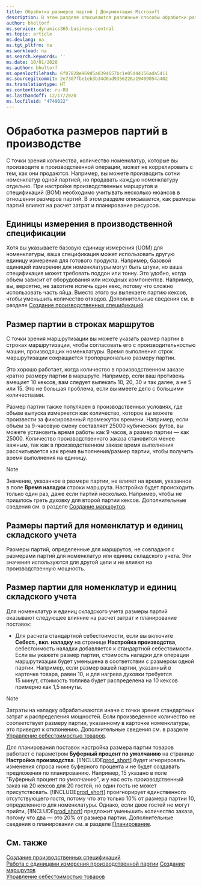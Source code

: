 ```yaml
---
title: Обработка размеров партий | Документация Microsoft
description: В этом разделе описываются различные способы обработки размеров лотов.
author: bholtorf
ms.service: dynamics365-business-central
ms.topic: article
ms.devlang: na
ms.tgt_pltfrm: na
ms.workload: na
ms.search.keywords: ''
ms.date: 10/01/2020
ms.author: bholtorf
ms.openlocfilehash: 6f07828e969d5a8394657bc1e05d44156ada5411
ms.sourcegitcommit: 2e7307fbe1eb3b34d0ad9356226a19409054a402
ms.translationtype: HT
ms.contentlocale: ru-RU
ms.lasthandoff: 12/17/2020
ms.locfileid: "4749022"
---
```

# <a name="handling-lot-sizes-in-production"></a>Обработка размеров партий в производстве
С точки зрения количества, количество номенклатур, которые вы производите в производственной операции, может не коррелировать с тем, как они продаются. Например, вы можете производить сотни номенклатур одной партией, но продавать каждую номенклатуру отдельно. При настройке производственных маршрутов и спецификаций (BOM) необходимо учитывать несколько нюансов в отношении размеров партий. В этом разделе описывается, как размеры партий влияют на расчет затрат и планирование ресурсов.

## <a name="units-of-measure-in-production-bill-of-materials"></a>Единицы измерения в производственной спецификации
Хотя вы указываете базовую единицу измерения (UOM) для номенклатуры, ваша спецификация может использовать другую единицу измерения для готового продукта. Например, базовой единицей измерения для номенклатуры могут быть штуки, но ваша спецификация может требовать поддон или тонну. Это удобно, когда объем зависит от оборудования или исходных компонентов. Например, вы, вероятно, не захотите испечь один кекс, потому что сложно использовать часть яйца. Вместо этого вы выпекаете партию кексов, чтобы уменьшить количество отходов. Дополнительные сведения см. в разделе [Создание производственных спецификаций](production-how-to-create-production-boms.md).

## <a name="lot-size-on-routing-lines"></a>Размер партии в строках маршрутов
С точки зрения маршрутизации вы можете указать размер партии в строках маршрутизации, чтобы согласовать его с производительностью машин, производящих номенклатуры. Время выполнения строк маршрутизации сокращается пропорционально размеру партии. 

Это хорошо работает, когда количество в производственном заказе кратно размеру партии в маршруте. Например, если ваш противень вмещает 10 кексов, вам следует выпекать 10, 20, 30 и так далее, а не 5 или 15.  Это не большая проблема, если вы имеете дело с большими количествами.

Размер партии также популярен в производственных условиях, где объем выпуска измеряется как количество, которое вы можете произвести за фиксированный промежуток времени. Например, если объем за 9-часовую смену составляет 25000 кубических футов, вы можете установить время работы как 9 часов, а размер партии — как 25000.
Количество производственного заказа становится менее важным, так как в производственном заказе время выполнения рассчитывается как время выполнения/размер партии, чтобы получить время выполнения на единицу.
 
> [!NOTE]
> Значение, указанное в размере партии, не влияет на время, указанное в поле **Время наладки** строки маршрута. Настройка будет происходить только один раз, даже если партий несколько. Например, чтобы не пришлось греть духовку для второй партии кексов. Дополнительные сведения см. в разделе [Создание маршрутов](production-how-to-create-routings.md).

## <a name="lot-sizes-for-items-and-stockkeeping-units"></a>Размеры партий для номенклатур и единиц складского учета
Размеры партий, определенные для маршрутов, не совпадают с размерами партий для номенклатур или единиц складского учета. Эти значения используются для другой цели и не влияют на производственную мощность. 

## <a name="lot-size-on-item-and-stockkeeping-units"></a>Размер партии для номенклатур и единиц складского учета
Для номенклатур и единиц складского учета размеры партий оказывают следующее влияние на расчет затрат и планирование поставок:

* Для расчета стандартной себестоимости, если вы включите **Себест., вкл. наладку** на странице **Настройка производства**, себестоимость наладки добавляется к стандартной себестоимости. Если вы укажете размер партии, стоимость наладки для операции маршрутизации будет уменьшена в соответствии с размером одной партии. Например, если размер вашей партии, указанный в карточке товара, равен 10, и для нагрева духовки требуется 15 минут, стоимость топлива будет распределена на 10 кексов примерно как 1,5 минуты. 

> [!NOTE]
> Затраты на наладку обрабатываются иначе с точки зрения стандартных затрат и распределения мощностей. Если произведенное количество не соответствует размеру партии, указанному в карточке номенклатуры, это приведет к отклонению. Дополнительные сведения см. в разделе [Управление себестоимостью товаров](finance-manage-inventory-costs.md). <!--not sure that I got this part right seems to repeat the first example.-->

Для планирования поставок настройка размера партии товаров работает с параметром **Буферный процент по умолчанию** на странице **Настройка производства**. [!INCLUDE[prod_short](includes/prod_short.md)] будет игнорировать изменения спроса ниже буферного процента и не будет создавать предложения по планированию. Например, 15 указано в поле "Буферный процент по умолчанию", и у нас есть производственный заказ на 20 кексов для 20 гостей, но один гость не может присутствовать. [!INCLUDE[prod_short](includes/prod_short.md)] проигнорирует единственного отсутствующего гостя, потому что это только 10% от размера партии 10, определенного для номенклатуры. Однако, если двое гостей не могут прийти, [!INCLUDE[prod_short](includes/prod_short.md)] предложит уменьшить количество заказа, потому что два — это 20% от размера партии. Дополнительные сведения о планировании см. в разделе [Планирование](production-planning.md).

## <a name="see-also"></a>См. также
[Создание производственных спецификаций](production-how-to-create-production-boms.md)  
[Работа с единицами измерения производственной партии](production-how-to-use-the-manufacturing-batch-unit-of-measure.md)
[Создание маршрутов](production-how-to-create-routings.md)  
[Управление себестоимостью товаров](finance-manage-inventory-costs.md)

